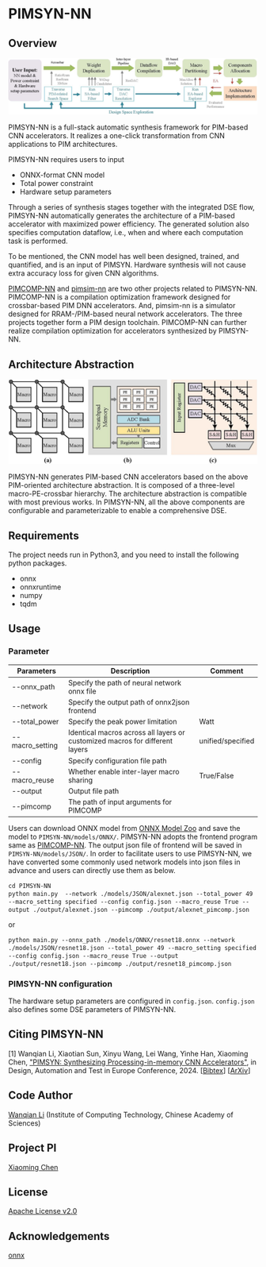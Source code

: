# PIMSYN-NN
## Overview

![Overview](images/framework.jpg)

PIMSYN-NN is a full-stack automatic synthesis framework for PIM-based CNN accelerators. It
realizes a one-click transformation from CNN applications to PIM architectures.

PIMSYN-NN requires users to input
- ONNX-format CNN model
- Total power constraint
- Hardware setup parameters

Through a series of synthesis stages together with the integrated DSE flow, PIMSYN-NN automatically generates the architecture of a PIM-based accelerator with maximized power efficiency. The generated solution also specifies computation dataflow, i.e., when and where each computation task is performed. 

To be mentioned, the CNN model has well been designed, trained, and quantified, and is an input of PIMSYN. Hardware synthesis will not cause extra accuracy loss for given CNN algorithms.

[PIMCOMP-NN](https://github.com/sunxt99/PIMCOMP-NN) and [pimsim-nn](https://github.com/wangxy-2000/pimsim-nn) are two other projects related to PIMSYN-NN. PIMCOMP-NN is a compilation optimization framework designed for crossbar-based PIM DNN accelerators. And, pimsim-nn is a simulator designed for RRAM-/PIM-based neural network accelerators. The three projects together form a PIM design toolchain. PIMCOMP-NN can further realize compilation optimization for accelerators synthesized by PIMSYN-NN.

## Architecture Abstraction

![Architecture Abstraction](images/arch.jpg)

PIMSYN-NN generates PIM-based CNN accelerators based on the above PIM-oriented architecture abstraction. It is composed of a three-level macro-PE-crossbar hierarchy. The architecture abstraction is
compatible with most previous works. In PIMSYN-NN, all the above components are configurable and parameterizable to enable a comprehensive DSE.


## Requirements

The project needs run in Python3, and you need to install the following python packages.

- onnx
- onnxruntime
- numpy
- tqdm

## Usage

### Parameter

| Parameters             | Description                                                                | Comment           |
| -----------------------|----------------------------------------------------------------------------|-------------------|
| --onnx_path            |Specify the path of neural network onnx file                                |                   |
| --network              |Specify the output path of onnx2json frontend                               |                   |
| --total_power          |Specify the peak power limitation                                           | Watt              |
| --macro_setting        |Identical macros across all layers or customized macros for different layers| unified/specified |
| --config               |Specify configuration file path                                             |                   |
| --macro_reuse          |Whether enable inter-layer macro sharing                                    | True/False        |
| --output               |Output file path                                                            |                   |
| --pimcomp              |The path of input arguments for PIMCOMP                                     |                   |

Users can download ONNX model from [ONNX Model Zoo](https://github.com/onnx/models) and save the model to `PIMSYN-NN/models/ONNX/`. PIMSYN-NN adopts the frontend program same as [PIMCOMP-NN](https://github.com/sunxt99/PIMCOMP-NN). The output json file of frontend will be saved in `PIMSYN-NN/models/JSON/`. In order to facilitate users to use PIMSYN-NN, we have converted some commonly used network models into json files in advance and users can directly use them as below.

```shell
cd PIMSYN-NN
python main.py  --network ./models/JSON/alexnet.json --total_power 49 --macro_setting specified --config config.json --macro_reuse True --output ./output/alexnet.json --pimcomp ./output/alexnet_pimcomp.json
```

or

```shell
python main.py --onnx_path ./models/ONNX/resnet18.onnx --network ./models/JSON/resnet18.json --total_power 49 --macro_setting specified --config config.json --macro_reuse True --output ./output/resnet18.json --pimcomp ./output/resnet18_pimcomp.json
```

### PIMSYN-NN configuration

The hardware setup parameters are configured in `config.json`.
`config.json` also defines some DSE parameters of PIMSYN-NN.

## Citing PIMSYN-NN

[1] Wanqian Li, Xiaotian Sun, Xinyu Wang, Lei Wang, Yinhe Han, Xiaoming Chen, ["PIMSYN: Synthesizing Processing-in-memory CNN Accelerators"](https://github.com/lixixi-jook/PIMSYN-NN/tree/main/doc/date24.pdf), in Design, Automation and Test in Europe Conference, 2024. [[Bibtex](https://github.com/lixixi-jook/PIMSYN-NN/tree/main/doc/bibtex.txt)] [[ArXiv](https://arxiv.org/abs/2402.18114)]

## Code Author

[Wanqian Li](liwanqian20s@ict.ac.cn) (Institute of Computing Technology, Chinese Academy of Sciences)

## Project PI

[Xiaoming Chen](https://people.ucas.edu.cn/~chenxm)

## License

[Apache License v2.0](LICENSE)

## Acknowledgements

[onnx](https://github.com/onnx/onnx)
